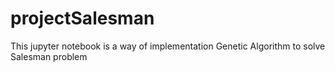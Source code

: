 # projectSalesman

This jupyter notebook is a way of implementation Genetic Algorithm to solve Salesman problem
